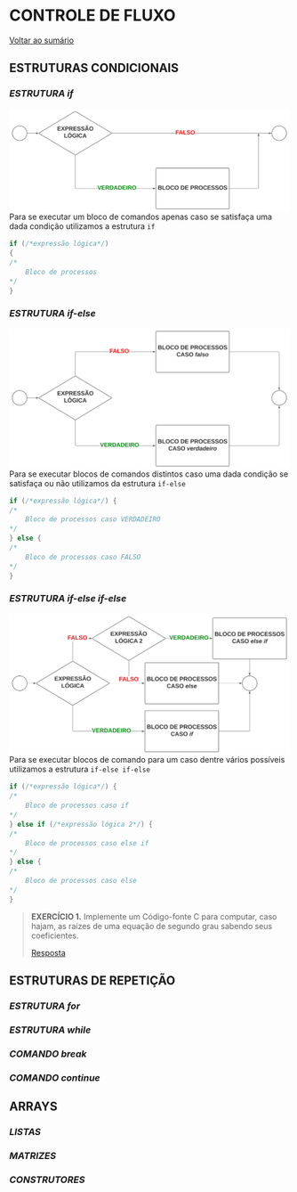 # **CONTROLE DE FLUXO**

[Voltar ao sumário](../../README.md)

## **ESTRUTURAS CONDICIONAIS**

### ***ESTRUTURA*** *if*

<div style = "display: flex-box;width: 300">
  <img style = "width: 550px; margin-right: 2.5rem;" align = "left" src="./images/construto condicional - IF.svg">
</div>

Para se executar um bloco de comandos apenas caso se satisfaça uma dada condição utilizamos a estrutura `if`

```c
if (/*expressão lógica*/)
{
/*
    Bloco de processos
*/
}
```

### ***ESTRUTURA*** *if-else*

<div style = "display: flex-box;width: 300">
  <img style = "width: 550px; margin-left: 2.5rem;" align = "right" src="./images/construto condicional - IF-ELSE.svg">
</div>

Para se executar blocos de comandos distintos caso uma dada condição se satisfaça ou não utilizamos da estrutura `if-else`

```c
if (/*expressão lógica*/) {
/*
    Bloco de processos caso VERDADEIRO
*/
} else {
/*
    Bloco de processos caso FALSO
*/
}
```

### ***ESTRUTURA*** *if-else if-else*

<div style = "display: flex-box;width: 300">
  <img style = "width: 550px; margin-right: 2.5rem;" align = "left" src="./images/construto condicional - IF-ELSEIF-ELSE.svg">
</div>

Para se executar blocos de comando para um caso dentre vários possíveis utilizamos a estrutura `if-else if-else`

```c
if (/*expressão lógica*/) {
/*
    Bloco de processos caso if
*/
} else if (/*expressão lógica 2*/) {
/*
    Bloco de processos caso else if
*/
} else {
/*
    Bloco de processos caso else
*/
}
```

> **EXERCÍCIO 1.** Implemente um Código-fonte C para computar, caso hajam, as raízes de uma equação de segundo grau sabendo seus coeficientes.
>
>[Resposta](./programas/equacao_2grau.c)

## **ESTRUTURAS DE REPETIÇÃO**

### ***ESTRUTURA*** *for*

### ***ESTRUTURA*** *while*

### ***COMANDO*** *break*

### ***COMANDO*** *continue*

## **ARRAYS**

### ***LISTAS***

### ***MATRIZES***

### ***CONSTRUTORES***
